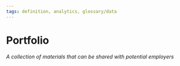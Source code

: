 ```yaml
---
tags: definition, analytics, glossary/data
---
```

#  Portfolio
*A collection of materials that can be shared with potential employers*